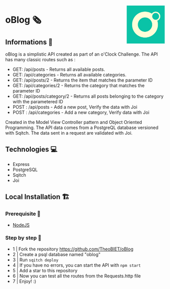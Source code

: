 <img src="./docs/logo.png" align="right"
     alt="Lumberjack" width="120" height="120">

# oBlog 🗞 &nbsp;&nbsp;&nbsp;&nbsp;&nbsp;&nbsp;&nbsp;
## Informations 👀

oBlog is a simplistic API created as part of an o'Clock Challenge.
The API has many classic routes such as :

- GET: /api/posts - Returns all available posts.
- GET: /api/categories - Returns all available categories.
- GET: /api/posts/2 - Returns the item that matches the parameter ID
- GET: /api/categories/2 - Returns the category that matches the parameter ID
- GET: /api/posts/category/2 - Returns all posts belonging to the category with the parametered ID
- POST : /api/posts - Add a new post, Verify the data with Joi
- POST : /api/categories - Add a new category, Verify data with Joi

Created in the Model View Controller pattern and Object Oriented Programming. The API data comes from a PostgreQL database versioned with Sqitch. The data sent in a request are validated with Joi.

## Technologies 💻

-   Express
-   PostgreSQL
-   Sqitch
-   Joi

## Local Installation 🏗️

### Prerequisite 🌱

-   [NodeJS](https://nodejs.org/en/)

### Step by step 👣

-   1 | Fork the repository https://github.com/TheoBIET/oBlog
-   2 | Create a psql database named "oblog"
-   3 | Run `sqitch deploy`
-   4 | If you have no errors, you can start the API with `npm start`
-   5 | Add a star to this repository
-   6 | Now you can test all the routes from the Requests.http file
-   7 | Enjoy! :)